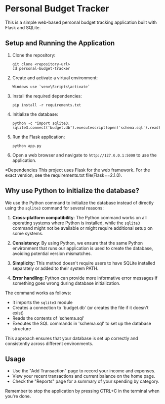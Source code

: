 # Personal Budget Tracker

This is a simple web-based personal budget tracking application built with Flask and SQLite.

## Setup and Running the Application

1. Clone the repository:
   ```
   git clone <repository-url>
   cd personal-budget-tracker
   ```

2. Create and activate a virtual environment:
   ```
   Windows use `venv\Scripts\activate`
   ```

3. Install the required dependencies:
   ```
   pip install -r requirements.txt
   ```

4. Initialize the database:
   ```
   python -c "import sqlite3; sqlite3.connect('budget.db').executescript(open('schema.sql').read())"
   ```

5. Run the Flask application:
   ```
   python app.py
   ```

6. Open a web browser and navigate to `http://127.0.0.1:5000` to use the application.

=Dependencies
This project uses Flask for the web framework. For the exact version, see the requirements.txt file(Flask==2.1.0).

## Why use Python to initialize the database?

We use the Python command to initialize the database instead of directly using the `sqlite3` command for several reasons:

1. **Cross-platform compatibility**: The Python command works on all operating systems where Python is installed, while the `sqlite3` command might not be available or might require additional setup on some systems.

2. **Consistency**: By using Python, we ensure that the same Python environment that runs our application is used to create the database, avoiding potential version mismatches.

3. **Simplicity**: This method doesn't require users to have SQLite installed separately or added to their system PATH.

4. **Error handling**: Python can provide more informative error messages if something goes wrong during database initialization.

The command works as follows:
- It imports the `sqlite3` module
- Creates a connection to 'budget.db' (or creates the file if it doesn't exist)
- Reads the contents of 'schema.sql'
- Executes the SQL commands in 'schema.sql' to set up the database structure

This approach ensures that your database is set up correctly and consistently across different environments.

## Usage

- Use the "Add Transaction" page to record your income and expenses.
- View your recent transactions and current balance on the home page.
- Check the "Reports" page for a summary of your spending by category.

Remember to stop the application by pressing CTRL+C in the terminal when you're done.
